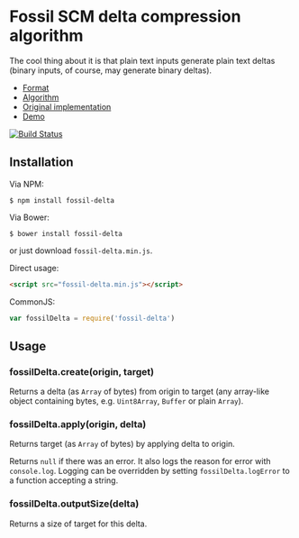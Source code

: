Fossil SCM delta compression algorithm
======================================

The cool thing about it is that plain text inputs generate plain text deltas
(binary inputs, of course, may generate binary deltas).

* [Format](http://www.fossil-scm.org/index.html/doc/tip/www/delta_format.wiki)
* [Algorithm](http://www.fossil-scm.org/index.html/doc/tip/www/delta_encoder_algorithm.wiki)
* [Original implementation](http://www.fossil-scm.org/index.html/artifact/d1b0598adcd650b3551f63b17dfc864e73775c3d>)
* [Demo](https://dchest.github.io/fossil-delta-js/)

[![Build Status](https://travis-ci.org/dchest/fossil-delta-js.svg?branch=master)
](https://travis-ci.org/dchest/fossil-delta-js)

Installation
------------

Via NPM:

    $ npm install fossil-delta

Via Bower:

    $ bower install fossil-delta


or just download `fossil-delta.min.js`.

Direct usage:

```html
<script src="fossil-delta.min.js"></script>
```

CommonJS:

```javascript
var fossilDelta = require('fossil-delta')
```


Usage
-----

### fossilDelta.create(origin, target)

Returns a delta (as `Array` of bytes) from origin to target (any array-like
object containing bytes, e.g. `Uint8Array`, `Buffer` or plain `Array`).

### fossilDelta.apply(origin, delta)

Returns target (as `Array` of bytes) by applying delta to origin.

Returns `null` if there was an error. It also logs the reason for error with
`console.log`. Logging can be overridden by setting `fossilDelta.logError`
to a function accepting a string.

### fossilDelta.outputSize(delta)

Returns a size of target for this delta.
